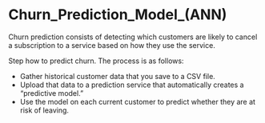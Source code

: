 # Churn_Prediction_Model_(ANN)




Churn prediction consists of detecting which customers are likely to cancel a subscription to a service based on how they use the service.


Step how to predict churn. The process is as follows:

- Gather historical customer data that you save to a CSV file.
- Upload that data to a prediction service that automatically creates a “predictive model.”
- Use the model on each current customer to predict whether they are at risk of leaving.

